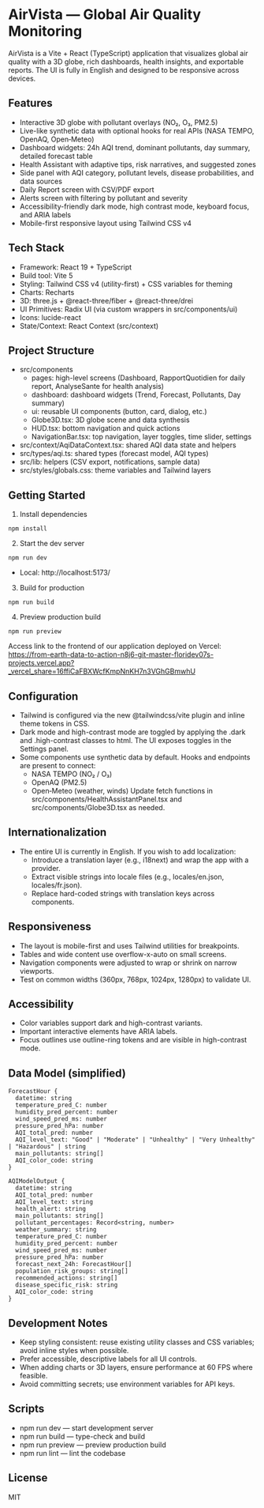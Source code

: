 # AirVista — Global Air Quality Monitoring

AirVista is a Vite + React (TypeScript) application that visualizes global air quality with a 3D globe, rich dashboards, health insights, and exportable reports. The UI is fully in English and designed to be responsive across devices.

## Features

- Interactive 3D globe with pollutant overlays (NO₂, O₃, PM2.5)
- Live-like synthetic data with optional hooks for real APIs (NASA TEMPO, OpenAQ, Open‑Meteo)
- Dashboard widgets: 24h AQI trend, dominant pollutants, day summary, detailed forecast table
- Health Assistant with adaptive tips, risk narratives, and suggested zones
- Side panel with AQI category, pollutant levels, disease probabilities, and data sources
- Daily Report screen with CSV/PDF export
- Alerts screen with filtering by pollutant and severity
- Accessibility-friendly dark mode, high contrast mode, keyboard focus, and ARIA labels
- Mobile-first responsive layout using Tailwind CSS v4

## Tech Stack

- Framework: React 19 + TypeScript
- Build tool: Vite 5
- Styling: Tailwind CSS v4 (utility-first) + CSS variables for theming
- Charts: Recharts
- 3D: three.js + @react-three/fiber + @react-three/drei
- UI Primitives: Radix UI (via custom wrappers in src/components/ui)
- Icons: lucide-react
- State/Context: React Context (src/context)

## Project Structure

- src/components
  - pages: high-level screens (Dashboard, RapportQuotidien for daily report, AnalyseSante for health analysis)
  - dashboard: dashboard widgets (Trend, Forecast, Pollutants, Day summary)
  - ui: reusable UI components (button, card, dialog, etc.)
  - Globe3D.tsx: 3D globe scene and data synthesis
  - HUD.tsx: bottom navigation and quick actions
  - NavigationBar.tsx: top navigation, layer toggles, time slider, settings
- src/context/AqiDataContext.tsx: shared AQI data state and helpers
- src/types/aqi.ts: shared types (forecast model, AQI types)
- src/lib: helpers (CSV export, notifications, sample data)
- src/styles/globals.css: theme variables and Tailwind layers

## Getting Started

1) Install dependencies

```
npm install
```

2) Start the dev server

```
npm run dev
```

- Local: http://localhost:5173/

3) Build for production

```
npm run build
```

4) Preview production build

```
npm run preview
```
Access link to the frontend of our application deployed on Vercel:  https://from-earth-data-to-action-n8j6-git-master-floridev07s-projects.vercel.app?_vercel_share=16ffiCaFBXWcfKmpNnKH7n3VGhGBmwhU
## Configuration

- Tailwind is configured via the new @tailwindcss/vite plugin and inline theme tokens in CSS.
- Dark mode and high-contrast mode are toggled by applying the .dark and .high-contrast classes to html. The UI exposes toggles in the Settings panel.
- Some components use synthetic data by default. Hooks and endpoints are present to connect:
  - NASA TEMPO (NO₂ / O₃)
  - OpenAQ (PM2.5)
  - Open‑Meteo (weather, winds)
  Update fetch functions in src/components/HealthAssistantPanel.tsx and src/components/Globe3D.tsx as needed.

## Internationalization

- The entire UI is currently in English. If you wish to add localization:
  - Introduce a translation layer (e.g., i18next) and wrap the app with a provider.
  - Extract visible strings into locale files (e.g., locales/en.json, locales/fr.json).
  - Replace hard-coded strings with translation keys across components.

## Responsiveness

- The layout is mobile-first and uses Tailwind utilities for breakpoints.
- Tables and wide content use overflow-x-auto on small screens.
- Navigation components were adjusted to wrap or shrink on narrow viewports.
- Test on common widths (360px, 768px, 1024px, 1280px) to validate UI.

## Accessibility

- Color variables support dark and high-contrast variants.
- Important interactive elements have ARIA labels.
- Focus outlines use outline-ring tokens and are visible in high-contrast mode.

## Data Model (simplified)

```
ForecastHour {
  datetime: string
  temperature_pred_C: number
  humidity_pred_percent: number
  wind_speed_pred_ms: number
  pressure_pred_hPa: number
  AQI_total_pred: number
  AQI_level_text: "Good" | "Moderate" | "Unhealthy" | "Very Unhealthy" | "Hazardous" | string
  main_pollutants: string[]
  AQI_color_code: string
}

AQIModelOutput {
  datetime: string
  AQI_total_pred: number
  AQI_level_text: string
  health_alert: string
  main_pollutants: string[]
  pollutant_percentages: Record<string, number>
  weather_summary: string
  temperature_pred_C: number
  humidity_pred_percent: number
  wind_speed_pred_ms: number
  pressure_pred_hPa: number
  forecast_next_24h: ForecastHour[]
  population_risk_groups: string[]
  recommended_actions: string[]
  disease_specific_risk: string
  AQI_color_code: string
}
```

## Development Notes

- Keep styling consistent: reuse existing utility classes and CSS variables; avoid inline styles when possible.
- Prefer accessible, descriptive labels for all UI controls.
- When adding charts or 3D layers, ensure performance at 60 FPS where feasible.
- Avoid committing secrets; use environment variables for API keys.

## Scripts

- npm run dev — start development server
- npm run build — type-check and build
- npm run preview — preview production build
- npm run lint — lint the codebase

## License

MIT
